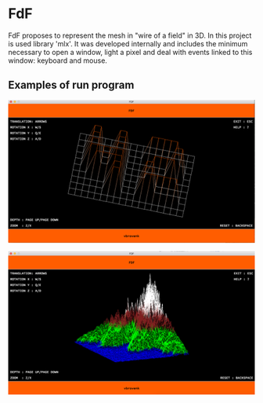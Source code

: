 # FdF
FdF proposes to represent the mesh in "wire of a field" in 3D. In this project is used library 'mlx'.
It was developed internally and includes the minimum necessary to open a window, 
light a pixel and deal with events linked to this window: keyboard and mouse.

## Examples of run program

![img](https://github.com/vbrovenk/FdF/blob/master/imgs/Screen%20Shot%202019-03-07%20at%2011.54.49%20AM.png)

![img](https://github.com/vbrovenk/FdF/blob/master/imgs/Screen%20Shot%202019-03-07%20at%2011.56.33%20AM.png)
